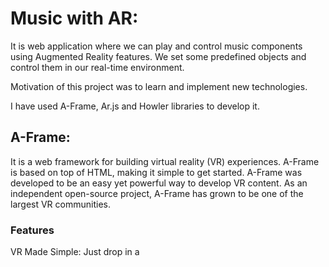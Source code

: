 # Music with AR:
 
It is web application where we can play and control music components using Augmented Reality features.  We set some predefined objects and control them in our real-time environment.

Motivation of this project was to learn and implement new technologies.

I have used A-Frame, Ar.js and Howler libraries to develop it.

## A-Frame: 
It is a web framework for building virtual reality (VR) experiences. A-Frame is based on top of HTML, making it simple to get started. A-Frame was developed to be an easy yet powerful way to develop VR content. As an independent open-source project, A-Frame has grown to be one of the largest VR communities.
### Features

VR Made Simple: Just drop in a <script> tag and <a-scene>. A-Frame will handle 3D boilerplate, VR setup, and default controls. Nothing to install.

HTML is easy to read, understand, and copy-and-paste. Being based on top of HTML, A-Frame is available to everyone: web developers, VR enthusiasts, artists, designers, educators, makers, kids.

A-Frame has been used by companies such as Google, Microsoft, Oculus, and Samsung. They have made contributions to A-Frame.

#### Alternatives – Forge and Daydream.

## AR.js:
AR.js is an efficient Augmented Reality solution on the Web. It runs 100% in our web browser; this means no app to install! There is no need for a specific device either. It runs on all mobile platforms: Android and iOS. We can use it with our own phone. the camera is being moved by AR.js 

#### Alternatives  - ARToolKit (problem with this was that it needs the physical location of user to work properly)

## Howler.js:
It is Audio library for the modern web.howler.js makes working with audio in JavaScript easy and reliable across all platforms.

### Features: 

A single API for all of our audio needs makes our audio experiences fun and easy.

Works Everywhere

Full Control - Control everything from play, pause and fade and loop.

#### Alternatives - SoundManager
